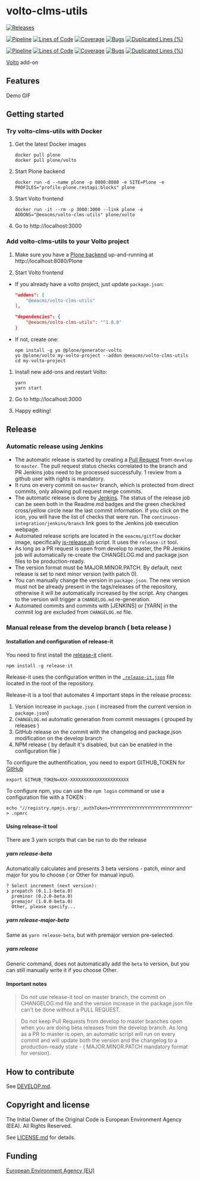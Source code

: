 # volto-clms-utils

[![Releases](https://img.shields.io/github/v/release/eea/volto-clms-utils)](https://github.com/eea/volto-clms-utils/releases)

[![Pipeline](https://ci.eionet.europa.eu/buildStatus/icon?job=volto-addons%2Fvolto-clms-utils%2Fmaster&subject=master)](https://ci.eionet.europa.eu/view/Github/job/volto-addons/job/volto-clms-utils/job/master/display/redirect)
[![Lines of Code](https://sonarqube.eea.europa.eu/api/project_badges/measure?project=volto-clms-utils-master&metric=ncloc)](https://sonarqube.eea.europa.eu/dashboard?id=volto-clms-utils-master)
[![Coverage](https://sonarqube.eea.europa.eu/api/project_badges/measure?project=volto-clms-utils-master&metric=coverage)](https://sonarqube.eea.europa.eu/dashboard?id=volto-clms-utils-master)
[![Bugs](https://sonarqube.eea.europa.eu/api/project_badges/measure?project=volto-clms-utils-master&metric=bugs)](https://sonarqube.eea.europa.eu/dashboard?id=volto-clms-utils-master)
[![Duplicated Lines (%)](https://sonarqube.eea.europa.eu/api/project_badges/measure?project=volto-clms-utils-master&metric=duplicated_lines_density)](https://sonarqube.eea.europa.eu/dashboard?id=volto-clms-utils-master)

[![Pipeline](https://ci.eionet.europa.eu/buildStatus/icon?job=volto-addons%2Fvolto-clms-utils%2Fdevelop&subject=develop)](https://ci.eionet.europa.eu/view/Github/job/volto-addons/job/volto-clms-utils/job/develop/display/redirect)
[![Lines of Code](https://sonarqube.eea.europa.eu/api/project_badges/measure?project=volto-clms-utils-develop&metric=ncloc)](https://sonarqube.eea.europa.eu/dashboard?id=volto-clms-utils-develop)
[![Coverage](https://sonarqube.eea.europa.eu/api/project_badges/measure?project=volto-clms-utils-develop&metric=coverage)](https://sonarqube.eea.europa.eu/dashboard?id=volto-clms-utils-develop)
[![Bugs](https://sonarqube.eea.europa.eu/api/project_badges/measure?project=volto-clms-utils-develop&metric=bugs)](https://sonarqube.eea.europa.eu/dashboard?id=volto-clms-utils-develop)
[![Duplicated Lines (%)](https://sonarqube.eea.europa.eu/api/project_badges/measure?project=volto-clms-utils-develop&metric=duplicated_lines_density)](https://sonarqube.eea.europa.eu/dashboard?id=volto-clms-utils-develop)

[Volto](https://github.com/plone/volto) add-on

## Features

Demo GIF

## Getting started

### Try volto-clms-utils with Docker

1. Get the latest Docker images

   ```
   docker pull plone
   docker pull plone/volto
   ```

1. Start Plone backend
   ```
   docker run -d --name plone -p 8080:8080 -e SITE=Plone -e PROFILES="profile-plone.restapi:blocks" plone
   ```

1. Start Volto frontend

   ```
   docker run -it --rm -p 3000:3000 --link plone -e ADDONS="@eeacms/volto-clms-utils" plone/volto
   ```

1. Go to http://localhost:3000

### Add volto-clms-utils to your Volto project

1. Make sure you have a [Plone backend](https://plone.org/download) up-and-running at http://localhost:8080/Plone

1. Start Volto frontend

* If you already have a volto project, just update `package.json`:

   ```JSON
   "addons": [
       "@eeacms/volto-clms-utils"
   ],

   "dependencies": {
       "@eeacms/volto-clms-utils": "^1.0.0"
   }
   ```

* If not, create one:

   ```
   npm install -g yo @plone/generator-volto
   yo @plone/volto my-volto-project --addon @eeacms/volto-clms-utils
   cd my-volto-project
   ```

1. Install new add-ons and restart Volto:

   ```
   yarn
   yarn start
   ```

1. Go to http://localhost:3000

1. Happy editing!

## Release

### Automatic release using Jenkins

*  The automatic release is started by creating a [Pull Request](../../compare/master...develop) from `develop` to `master`. The pull request status checks correlated to the branch and PR Jenkins jobs need to be processed successfully. 1 review from a github user with rights is mandatory.
* It runs on every commit on `master` branch, which is protected from direct commits, only allowing pull request merge commits.
* The automatic release is done by [Jenkins](https://ci.eionet.europa.eu). The status of the release job can be seen both in the Readme.md badges and the green check/red cross/yellow circle near the last commit information. If you click on the icon, you will have the list of checks that were run. The `continuous-integration/jenkins/branch` link goes to the Jenkins job execution webpage.
* Automated release scripts are located in the `eeacms/gitflow` docker image, specifically [js-release.sh](https://github.com/eea/eea.docker.gitflow/blob/master/src/js-release.sh) script. It  uses the `release-it` tool.
* As long as a PR request is open from develop to master, the PR Jenkins job will automatically re-create the CHANGELOG.md and package.json files to be production-ready.
* The version format must be MAJOR.MINOR.PATCH. By default, next release is set to next minor version (with patch 0).
* You can manually change the version in `package.json`.  The new version must not be already present in the tags/releases of the repository, otherwise it will be automatically increased by the script. Any changes to the version will trigger a `CHANGELOG.md` re-generation.
* Automated commits and commits with [JENKINS] or [YARN] in the commit log are excluded from `CHANGELOG.md` file.

### Manual release from the develop branch ( beta release )

#### Installation and configuration of release-it

You need to first install the [release-it](https://github.com/release-it/release-it)  client.

   ```
   npm install -g release-it
   ```

Release-it uses the configuration written in the [`.release-it.json`](./.release-it.json) file located in the root of the repository.

Release-it is a tool that automates 4 important steps in the release process:

1. Version increase in `package.json` ( increased from the current version in `package.json`)
2. `CHANGELOG.md` automatic generation from commit messages ( grouped by releases )
3. GitHub release on the commit with the changelog and package.json modification on the develop branch
4. NPM release ( by default it's disabled, but can be enabled in the configuration file )

To configure the authentification, you need to export GITHUB_TOKEN for [GitHub](https://github.com/settings/tokens)

   ```
   export GITHUB_TOKEN=XXX-XXXXXXXXXXXXXXXXXXXXXX
   ```

 To configure npm, you can use the `npm login` command or use a configuration file with a TOKEN :

   ```
   echo "//registry.npmjs.org/:_authToken=YYYYYYYYYYYYYYYYYYYYYYYYYYYYYY" > .npmrc
   ```

#### Using release-it tool

There are 3 yarn scripts that can be run to do the release

##### yarn release-beta

Automatically calculates and presents 3 beta versions - patch, minor and major for you to choose ( or Other for manual input).

```
? Select increment (next version):
❯ prepatch (0.1.1-beta.0)
  preminor (0.2.0-beta.0)
  premajor (1.0.0-beta.0)
  Other, please specify...
```

##### yarn release-major-beta

Same as `yarn release-beta`, but with premajor version pre-selected.

##### yarn release

Generic command, does not automatically add the `beta` to version, but you can still manually write it if you choose Other.

#### Important notes

> Do not use release-it tool on master branch, the commit on CHANGELOG.md file and the version increase in the package.json file can't be done without a PULL REQUEST.

> Do not keep Pull Requests from develop to master branches open when you are doing beta releases from the develop branch. As long as a PR to master is open, an automatic script will run on every commit and will update both the version and the changelog to a production-ready state - ( MAJOR.MINOR.PATCH mandatory format for version).


## How to contribute

See [DEVELOP.md](https://github.com/eea/volto-clms-utils/blob/master/DEVELOP.md).

## Copyright and license

The Initial Owner of the Original Code is European Environment Agency (EEA).
All Rights Reserved.

See [LICENSE.md](https://github.com/eea/volto-clms-utils/blob/master/LICENSE.md) for details.

## Funding

[European Environment Agency (EU)](http://eea.europa.eu)
